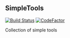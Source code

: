 ## SimpleTools

[![Build Status](https://www.travis-ci.org/arcsinw/SimpleTools.svg?branch=master)](https://www.travis-ci.org/arcsinw/SimpleTools)
[![CodeFactor](https://www.codefactor.io/repository/github/arcsinw/simpletools/badge)](https://www.codefactor.io/repository/github/arcsinw/simpletools)

Collection of simple tools